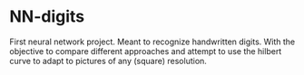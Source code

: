 # NN-digits
First neural network project. Meant to recognize handwritten digits. With the objective to compare different approaches and attempt to use the hilbert curve to adapt to pictures of any (square) resolution.
